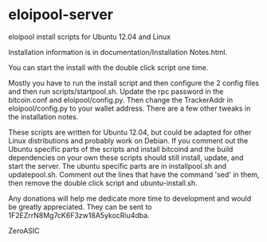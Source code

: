 eloipool-server
===============

eloipool install scripts for Ubuntu 12.04 and Linux


Installation information is in documentation/Installation Notes.html.

You can start the install with the double click script one time.

Mostly you have to run the install script and then configure the 2 config files and then run scripts/startpool.sh.  Update the rpc password in the bitcoin.conf and eloipool/config.py.  Then change the TrackerAddr in eloipool/config.py to your wallet address.  There are a few other tweaks in the installation notes.

These scripts are written for Ubuntu 12.04, but could be adapted for other Linux distributions and probably work on Debian.  If you comment out the Ubuntu specific parts of the scripts and install bitcoind and the build dependencies on your own these scripts should still install, update, and start the server.  The ubuntu specific parts are in installpool.sh and updatepool.sh.  Comment out the lines that have the command 'sed' in them, then remove the double click script and ubuntu-install.sh.

Any donations will help me dedicate more time to development and would be greatly appreciated.  They can be sent to 1F2EZrrN8Mg7cK6F3zw18A5ykocRiu4dba.

ZeroASIC
